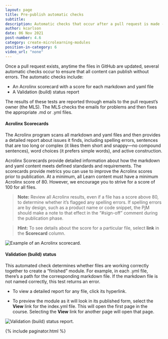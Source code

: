 ```yaml
---
layout: page
title: Pre-publish automatic checks
subtitle:
description: Automatic checks that occur after a pull request is made - Acrolinx and Validation build status
author: kcarlson
date: 06 Nov 2021
post-number: 4.6
category: create-microlearning-modules
position-in-category: 6
video_url: "none"
---
```


Once a pull request exists, anytime the files in GitHub are updated, several automatic checks occur to ensure that all content can publish without errors. The automatic checks include:

- An Acrolinx scorecard with a score for each markdown and yaml file
- A Validation (build) status report

The results of these tests are reported through emails to the pull request’s owner (the MLS). The MLS checks the emails for problems and then fixes the appropriate .md or .yml files.

#### Acrolinx Scorecards

The Acrolinx program scans all markdown and yaml files and then provides a detailed report about issues it finds, including spelling errors, sentences that are too long or complex (it likes them short and snappy—no compound sentences), word choices (it prefers simple words), and active construction.

Acrolinx Scorecards provide detailed information about how the markdown and yaml content meets defined standards and requirements. The scorecards provide metrics you can use to improve the Acrolinx scores prior to publication. At a minimum, all Learn content must have a minimum Acrolinx score of 80. However, we encourage you to strive for a score of 100 for all files.

>**Note:** Review all Acrolinx results, even if a file has a score above 80, to determine whether it’s flagged any spelling errors. If spelling errors are by design, such as a product name or code snippet, the PjM should make a note to that effect in the “#sign-off” comment during the publication phase.

>**Hint:** To see details about the score for a particular file, select **link** in the **Scorecard** column.

![Example of an Acrolinx scorecard.](../assets/images/acrolinx-scorecard.png)

#### Validation (build) status

This automated check determines whether files are working correctly together to create a “finished” module. For example, in each .yml file, there’s a path for the corresponding markdown file. If the markdown file is not named correctly, this test returns an error.

- To view a detailed report for any file, click its hyperlink. 

- To preview the module as it will look in its published form, select the **View** link for the index.yml file. This will open the first page in the course. Selecting the **View** link for another page will open that page.

![Validation (build) status report.](../assets/images/validation-status.png)

{% include paginator.html %}

